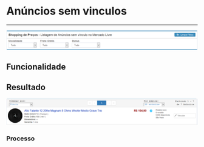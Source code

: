 # Anúncios sem vinculos

---

![](/assets/anunciosSemVinculo01.png)

## Funcionalidade

## Resultado

![](/assets/anunciosSemVinculo02.png)

### Processo